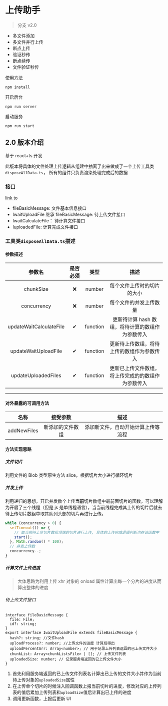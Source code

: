 # 上传助手

> 分支 v2.0

- 多文件添加
- 多文件并行上传
- 断点上传
- 验证秒传
- 断点续传
- 文件验证秒传

使用方法

```
npm install
```

开启后台

```
npm run server
```

启动服务

```
npm run start
```

## 2.0 版本介绍

基于 react+ts 开发

此版本将具体的文件处理上传逻辑从组建中抽离了出来做成了一个上传工具类`disposeAllData.ts`， 所有的组件只负责渲染处理完成后的数据

### 接口

[link to](https://github.com/kibuniverse/upload-bigfiles-component/blob/v2.0/src/interfaces/interfaces.ts)

- fileBasicMessage: 文件基本信息接口
- IwaitUploadFile 继承 fileBasicMessage: 待上传文件接口
- IwaitCalculateFile： 待计算文件接口
- IuploadedFile: 计算完成文件接口

### 工具类`disposeAllData.ts`描述

#### 参数描述

|         参数名          | 是否必须 |   类型   |                        描述                        |
| :---------------------: | :------: | :------: | :------------------------------------------------: |
|        chunkSize        |    ❌    |  number  |             每个文件上传时的切片的大小             |
|       concurrency       |    ❌    |  number  |               每个文件的并发上传数量               |
| updateWaitCalculateFile |    ✔     | function |  更新待计算 hash 数组，将待计算的数组作为参数传入  |
|  updateWaitUploadFile   |    ✔     | function |     更新待上传数组，将待上传的数组作为参数传入     |
|   updateUploadedFiles   |    ✔     | function | 更新已上传文件数组，将上传完成的的数组作为参数传入 |

---

#### 对外暴露的可调用方法

|    名称     |          接受参数          |                描述                |
| :---------: | :------------------------: | :--------------------------------: |
| addNewFiles | 新添加的文件数组<FileList> | 添加新文件，自动开始计算上传等流程 |

#### 方法实现思路

##### 文件切片

利用文件的 Blob 类型原生方法 slice，根据切片大小进行循环切片

##### 并发上传

利用递归的思想，开启并发数个上传**当前**切片数组中最前面切片的函数，可以理解为开启了三个线程（但是 js 是单线程语言），当当前线程完成其上传的切片后就去待上传切片数组中取其队列头部的切片再进行上传。

```js
while (concurrency > 0) {
  setTimeout(() => {
    // 取当前待上传切片数组顶端的切片进行上传, 具体的上传完成逻辑判断也在该函数中
    start();
  }, Math.random() * 100);
  // 并发上传数
  concurrency--;
}
```

##### 计算文件上传进度

> 大体思路为利用上传 xhr 对象的 onload 属性计算出每一个分片的进度从而算出整体的进度

###### 待上传文件接口

```tsx
interface fileBasicMessage {
  file: File;
  id?: string;
}
export interface IwaitUploadFile extends fileBasicMessage {
  hash?: string; //文件hash
  uploadProcess?: number; //上传文件的进度 计算后得出
  uploadPercentArr: Array<number>; // 用于记录上传列表返回的已上传文件大小
  chunkList: Array<chunkListsFile> | []; // 上传文件列表
  uploadedSize: number; // 记录服务端返回的已上传文件大小
}
```

1. 首先利用服务端返回的已上传文件列表名计算出已上传的文件大小并作为当前待上传对象的`uploadedSize`属性
2. 在上传单个切片的时候注入回调函数上报当前切片的进度，修改对应的上传列表的值后累加上传列表和`uploadSize`值后计算出已上传的进度
3. 调用更新函数，上报后更新 UI
